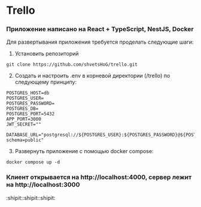 # Trello
### Приложение написано на React + TypeScript, NestJS, Docker
Для развертывания приложения требуется проделать следующие шаги:
1. Установить репозиторий 
```
git clone https://github.com/shvetsHoG/trello.git
```
2. Создать и настроить .env в корневой директории (/trello) по следующему принципу:
```
POSTGRES_HOST=db
POSTGRES_USER=
POSTGRES_PASSWORD=
POSTGRES_DB=
POSTGRES_PORT=5432
APP_PORT=3000
JWT_SECRET=""

DATABASE_URL="postgresql://${POSTGRES_USER}:${POSTGRES_PASSWORD}@${POSTGRES_HOST}:${POSTGRES_PORT}/${POSTGRES_DB}?schema=public"
```
3. Развернуть приложение с помощью docker compose:
```
docker compose up -d
```
### Клиент открывается на http://localhost:4000, сервер лежит на http://localhost:3000
:shipit::shipit::shipit:
